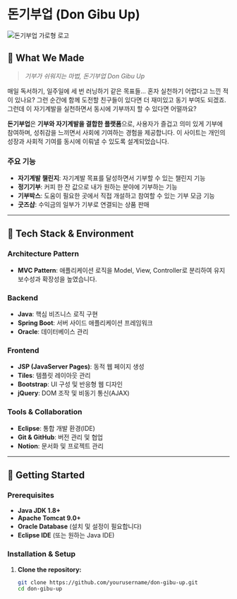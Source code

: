 # 돈기부업 (Don Gibu Up)

![돈기부업 가로형 로고](https://prod-files-secure.s3.us-west-2.amazonaws.com/621b3c2b-96c7-4aa6-aaee-59def634f55a/ce696c2a-bab4-4810-953c-a3e7cd8abeba/%EB%8F%88%EA%B8%B0%EB%B6%80%EC%97%85_%EA%B0%80%EB%A1%9C%ED%98%95_%EB%A1%9C%EA%B3%A0.png)

## 📖 What We Made

> *기부가 쉬워지는 마법, 돈기부업 Don Gibu Up*

매일 독서하기, 일주일에 세 번 러닝하기 같은 목표들… 혼자 실천하기 어렵다고 느낀 적이 있나요? 그런 순간에 함께 도전할 친구들이 있다면 더 재미있고 동기 부여도 되겠죠. 그런데 이 자기계발을 실천하면서 동시에 기부까지 할 수 있다면 어떨까요?

**돈기부업**은 **기부와 자기계발을 결합한 플랫폼**으로, 사용자가 즐겁고 의미 있게 기부에 참여하며, 성취감을 느끼면서 사회에 기여하는 경험을 제공합니다. 이 사이트는 개인의 성장과 사회적 기여를 동시에 이뤄낼 수 있도록 설계되었습니다.

### 주요 기능
- **자기계발 챌린지**: 자기계발 목표를 달성하면서 기부할 수 있는 챌린지 기능
- **정기기부**: 커피 한 잔 값으로 내가 원하는 분야에 기부하는 기능
- **기부박스**: 도움이 필요한 곳에서 직접 개설하고 참여할 수 있는 기부 모금 기능
- **굿즈샵**: 수익금의 일부가 기부로 연결되는 상품 판매

---

## 🔧 Tech Stack & Environment

### Architecture Pattern
- **MVC Pattern**: 애플리케이션 로직을 Model, View, Controller로 분리하여 유지보수성과 확장성을 높였습니다.

### Backend
- **Java**: 핵심 비즈니스 로직 구현
- **Spring Boot**: 서버 사이드 애플리케이션 프레임워크
- **Oracle**: 데이터베이스 관리

### Frontend
- **JSP (JavaServer Pages)**: 동적 웹 페이지 생성
- **Tiles**: 템플릿 레이아웃 관리
- **Bootstrap**: UI 구성 및 반응형 웹 디자인
- **jQuery**: DOM 조작 및 비동기 통신(AJAX)

### Tools & Collaboration
- **Eclipse**: 통합 개발 환경(IDE)
- **Git & GitHub**: 버전 관리 및 협업
- **Notion**: 문서화 및 프로젝트 관리

---

## 🚀 Getting Started

### Prerequisites
- **Java JDK 1.8+**
- **Apache Tomcat 9.0+**
- **Oracle Database** (설치 및 설정이 필요합니다)
- **Eclipse IDE** (또는 원하는 Java IDE)

### Installation & Setup

1. **Clone the repository:**

   ```bash
   git clone https://github.com/yourusername/don-gibu-up.git
   cd don-gibu-up
